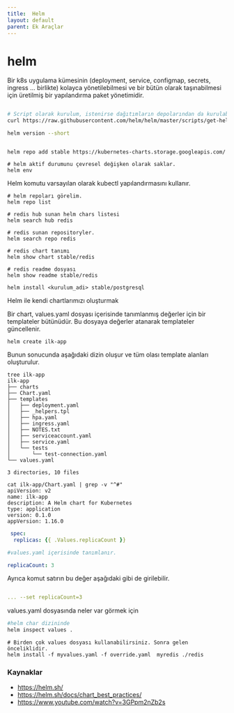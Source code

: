 ```yaml
---
title:  Helm
layout: default
parent: Ek Araçlar
---
```


# helm

Bir k8s uygulama kümesinin (deployment, service, configmap, secrets, ingress ... birlikte) kolayca yönetilebilmesi ve bir bütün olarak taşınabilmesi için üretilmiş bir yapılandırma paket yönetimidir. 


```sh

# Script olarak kurulum, istenirse dağıtımların depolarından da kurulabilir. 
curl https://raw.githubusercontent.com/helm/helm/master/scripts/get-helm-3 | bash

helm version --short

```


```console

helm repo add stable https://kubernetes-charts.storage.googleapis.com/

# helm aktif durumunu çevresel değişken olarak saklar. 
helm env

```

Helm komutu varsayılan olarak kubectl yapılandırmasını kullanır.

```
# helm repoları görelim.
helm repo list

# redis hub sunan helm chars listesi
helm search hub redis

# redis sunan repositoryler. 
helm search repo redis

# redis chart tanımı
helm show chart stable/redis

# redis readme dosyası
helm show readme stable/redis

helm install <kurulum_adi> stable/postgresql

```



Helm ile kendi chartlarımızı oluşturmak

Bir chart, values.yaml dosyası içerisinde tanımlanmış değerler için bir templateler bütünüdür. Bu dosyaya değerler atanarak templateler güncellenir. 

```
helm create ilk-app

```

Bunun sonucunda aşağıdaki dizin oluşur ve tüm olası template alanları oluşturulur.

```
tree ilk-app
ilk-app
├── charts
├── Chart.yaml
├── templates
│   ├── deployment.yaml
│   ├── _helpers.tpl
│   ├── hpa.yaml
│   ├── ingress.yaml
│   ├── NOTES.txt
│   ├── serviceaccount.yaml
│   ├── service.yaml
│   └── tests
│       └── test-connection.yaml
└── values.yaml

3 directories, 10 files
```

```
cat ilk-app/Chart.yaml | grep -v "^#"
apiVersion: v2
name: ilk-app
description: A Helm chart for Kubernetes
type: application
version: 0.1.0
appVersion: 1.16.0

```

```yaml
 spec: 
  replicas: {{ .Values.replicaCount }}

#values.yaml içerisinde tanımlanır.

replicaCount: 3
```

Ayrıca komut satırın bu değer aşağıdaki gibi de girilebilir. 

```yaml

... --set replicaCount=3

```

values.yaml dosyasında neler var görmek için

```sh
#helm char dizininde
helm inspect values .
```


```
# Birden çok values dosyası kullanabilirsiniz. Sonra gelen önceliklidir. 
helm install -f myvalues.yaml -f override.yaml  myredis ./redis

```

### Kaynaklar
* https://helm.sh/
* https://helm.sh/docs/chart_best_practices/
* https://www.youtube.com/watch?v=3GPpm2nZb2s
